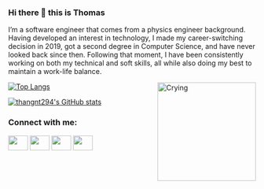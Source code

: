 ### Hi there 👋 this is Thomas

I’m a software engineer that comes from a physics engineer background. Having developed an interest in technology, I made my career-switching decision in 2019, got a second degree in Computer Science, and have never looked back since then. Following that moment, I have been consistently working on both my technical and soft skills, all while also doing my best to maintain a work-life balance.

[![Top Langs](https://github-readme-stats.vercel.app/api/top-langs/?username=thangnt294&exclude_repo=ttkt,trames-fe-docker,ttkt-deploy,express-test,invest-management,create-react-app-tokenize,brain,english-quizzes,ricey,ai-assignment&hide=SCSS&layout=compact&theme=one_dark_pro)](https://github.com/anuraghazra/github-readme-stats) <img align="right" alt="Crying" width="200" src="https://media1.giphy.com/media/v1.Y2lkPTc5MGI3NjExNWJjN2VmM2U2MTFhOGJjOWY4NTRiYjZiNjM0OThjY2Y3YTk1YzQyYSZlcD12MV9pbnRlcm5hbF9naWZzX2dpZklkJmN0PWc/9Q2bw5P35IZjLUKMYk/giphy.gif">

[![thangnt294's GitHub stats](https://github-readme-stats.vercel.app/api?username=thangnt294&show_icons=true&theme=one_dark_pro)](https://github.com/anuraghazra/github-readme-stats)

<h3 align="left">Connect with me:</h3>
<p align="left">
<a href="https://twitter.com/thangnt294" target="blank"><img align="center" src="https://cdn.jsdelivr.net/npm/simple-icons@3.0.1/icons/twitter.svg" alt="" height="30" width="40" /></a>
<a href="https://www.linkedin.com/in/thangnt294/" target="blank"><img align="center" src="https://cdn.jsdelivr.net/npm/simple-icons@3.0.1/icons/linkedin.svg" alt="" height="30" width="40" /></a>
<a href="[your link](https://www.instagram.com/thangnt294/)" target="blank"><img align="center" src="https://cdn.jsdelivr.net/npm/simple-icons@3.0.1/icons/instagram.svg" alt="" height="30" width="40" /></a>
<a href="https://www.facebook.com/thang294" target="blank"><img align="center" src="https://cdn.jsdelivr.net/npm/simple-icons@3.0.1/icons/facebook.svg" alt="" height="30" width="40" /></a>
</p>
